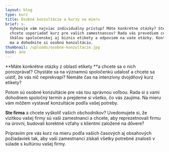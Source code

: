 ```yaml
---
layout: blog
type: kurz
title: Osobné konzultácie a kurzy na mieru
brief: >-
  Vyhovuje vám najviac individuálny prístup? Máte konkrétne otázky? Ste firma a
  chcete usporiadať kurz pre vašich zamestnancov? Rada vás prevediem celou
  škálou spoločenskej aj biznis etikety a odpoviem na vaše otázky. Kontaktujte
  ma a dohodnite si osobnú konzultáciu.
thumbnail: /uploads/osobne-konzultacie.jpg
book: áno
---
```

**Máte konkrétne otázky z oblasti etikety **a chcete sa o nich porozprávať? Chystáte sa na významnú spoločenkú udalosť a chcete sa uistiť, že vás nič neprekvapí? Nemáte čas na intenzívny dvojdňový kurz etikety?

Potom sú osobné konzultácie pre vás tou správnou voľbou. Rada si s vami dohodnem spoločný termín  a prejdeme si všetko, čo vás zaujíma. Na mieru vám môžem vystavať konzultácie podľa vašej potreby.

**Ste firma** a chcete vyškoliť vašich obchodníkov? Uvedomujete si, že vizitkou vašej firmy sú vaši zamestnanci a chcete, aby reprezetnovali firmu na úrovni, budovali korektné vzťahy s klientmi založené na dôvere? 

Pripravím pre vás kurz na mieru podľa vašich časových aj obsahových požiadaviek tak, aby vaši zamestnanci získali všetky potrebné znalosti v súlade s kultúrou vašej firmy.
